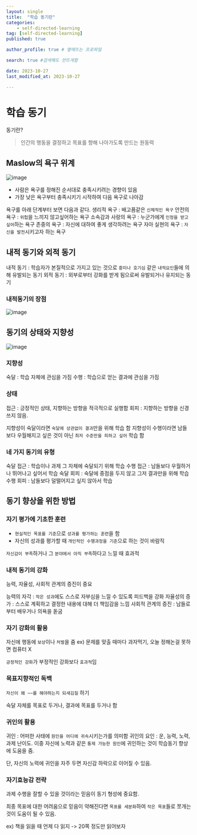 ```yaml
---
layout: single
title:  "학습 동기란"
categories: 
    - self-directed-learning
tag: [self-directed-learning]
published: true

author_profile: true # 옆에뜨는 프로파일

search: true #검색해도 안뜨게함

date: 2023-10-27
last_modified_at: 2023-10-27

---
```

<!-- 
{: .notice--warning} // 알림 강조
{: .notice--success} // 초록색 강조
{: .notice--danger } // 초록색 강조
{: .notice--info}
{: .notice--primary}
{: .notice}

{: .H1-font}         // 제목 색
<span style="color:Skyblue"> 색 넣기 </span>
<br/> 한줄 내리기

<details>
<summary>VR</summary>
<div markdown="1">       
</div>
</details> 
 -->
# 학습 동기
동기란?
> 인간의 행동을 결정하고 목표를 향해 나아가도록 만드는 원동력

## Maslow의 욕구 위계
![image](https://github.com/novicehog/comments/assets/131991619/eea0f110-7ceb-4651-b45f-b3a6809107ad)

- 사람은 욕구를 정해진 순서대로 충족시키려는 경향이 있음
- 가장 낮은 욕구부터 충족시키기 시작하여 다음 욕구로 나아감


욕구를 아래 단계부터 보면 다음과 같다.
생리적 욕구 : 배고픔같은 `신체적인 욕구`
안전의 욕구 : `위헙`을 느끼지 않고싶어하는 욕구
소속감과 사랑의 욕구 : 누군가에게 `인정을 받고싶어`하는 욕구
존중의 욕구 : 자신에 대하여 좋게 생각하려는 욕구
자아 실현의 욕구 : `자신을 발전`시키고자 하는 욕구


## 내적 동기와 외적 동기
내적 동기 : 학습자가 본질적으로 가지고 있는 것으로 `흥미나 호기심` 같은 `내적요인`들에 의해 유발되는 동기
외적 동기 : 외부로부터 강화를 받게 됨으로써 유발되거나 유지되는 동기

### 내적동기의 장점
![image](https://github.com/novicehog/comments/assets/131991619/90fd6943-1945-4a81-bc8e-a68a84cdc520)


## 동기의 상태와 지향성
![image](https://github.com/novicehog/comments/assets/131991619/48d30a61-6742-4e1c-af2a-73bcca11e55d)

### 지향성
숙달 : 학습 자체에 관심을 가짐
수행 : 학습으로 얻는 결과에 관심을 가짐

### 상태
접근 : 긍정적인 상태, 지향하는 방향을 적극적으로 실행함
회피 : 지향하는 방향을 신경쓰지 않음.<br>

지향성이 숙달이라면 `숙달에 상관없이 결과`만을 위해 학습 함
지향성이 수행이라면 남들보다 우월해지고 싶은 것이 아닌 `최저 수준만을 피하고 싶어` 학습 함

### 네 가지 동기의 유형
숙달 접근 : 학습이나 과제 그 자체에 숙달되기 위해 학습
수행 접근 : 남들보다 우월하거나 뛰어나고 싶어서 학습
숙달 회피 : 숙달에 중점을 두지 않고 그저 결과만을 위해 학습
수행 회피 : 남들보다 덜떨어지고 싶지 않아서 학습


## 동기 향상을 위한 방법

### 자기 평가에 기초한 훈련
- `현실적인 목표를 기준`으로 `성과를 평가하는 훈련`을 함
- 자신의 성과를 평가할 때 `개인적인 수행과정을 기준`으로 하는 것이 바람직

`자신감이 부족`하거나 그 `분야에서 아직 부족`하다고 느낄 때 효과적

### 내적 동기의 강화
능력, 자율성, 사회적 관계의 증진이 중요

능력의 자각 : `작은 성과`에도 스스로 자부심을 느낄 수 있도록 피드백을 강화
자율성의 증가 : 스스로 계획하고 결정한 내용에 대해 더 책임감을 느낌
사회적 관계의 증진 : 남들로 부터 배우거나 의욕을 돋굼

### 자기 강화의 활용
자신에 행동에 `보상`이나 `처벌`을 줌
ex) 문제를 맞출 때마다 과자먹기, 오늘 정해논걸 못하면 컴퓨터 X

`긍정적인 강화`가 부정적인 강화보다 `효과적`임

### 목표지향적인 독백
`자신이 왜 ~~를 해야하는지 되새김질` 하기

숙달 자체를 목표로 두거나, 결과에 목표를 두거나 함

### 귀인의 활용
귀인 : 어떠한 사태에 `원인을 어디에 귀속`시키는가를 의미함
귀인의 요인 : 운, 능력, 노력, 과제 난이도.
이중 자신에 노력과 같은 `통제 가능한 원인`에 귀인하는 것이 학습동기 향상에 도움을 줌.

단, 자신의 노력에 귀인을 자주 두면 자신감 하락으로 이어질 수 있음.

### 자기효능감 전략
과제 수행을 잘할 수 있을 것이라는 믿음이 동기 형성에 중요함.

최종 목표에 대한 어려움으로 믿음이 약해진다면 `목표를 세분화`하여 `작은 목표`들로 쪼개는 것이
도움이 될 수 있음.

ex) 책을 읽을 때 언제 다 읽지 -> 20쪽 정도만 읽어보자